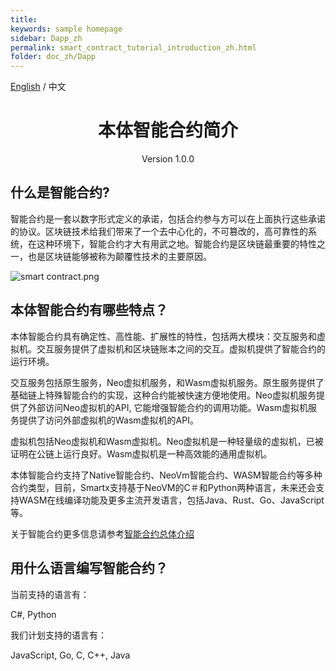 ```yaml
---
title: 
keywords: sample homepage
sidebar: Dapp_zh
permalink: smart_contract_tutorial_introduction_zh.html
folder: doc_zh/Dapp
---
```



[English](./smart_contract_tutorial_introduction_en.html) / 中文

<h1 align="center">本体智能合约简介</h1>
<p align="center" class="version">Version 1.0.0 </p>

## 什么是智能合约?

智能合约是一套以数字形式定义的承诺，包括合约参与方可以在上面执行这些承诺的协议。区块链技术给我们带来了一个去中心化的，不可篡改的，高可靠性的系统，在这种环境下，智能合约才大有用武之地。智能合约是区块链最重要的特性之一，也是区块链能够被称为颠覆性技术的主要原因。

![smart contract.png](https://upload-images.jianshu.io/upload_images/150344-1fc2cde39ab0e8cb.png?imageMogr2/auto-orient/strip%7CimageView2/2/w/1240)

## 本体智能合约有哪些特点？

本体智能合约具有确定性、高性能、扩展性的特性，包括两大模块：交互服务和虚拟机。交互服务提供了虚拟机和区块链账本之间的交互。虚拟机提供了智能合约的运行环境。

交互服务包括原生服务，Neo虚拟机服务，和Wasm虚拟机服务。原生服务提供了基础链上特殊智能合约的实现，这种合约能被快速方便地使用。Neo虚拟机服务提供了外部访问Neo虚拟机的API, 它能增强智能合约的调用功能。Wasm虚拟机服务提供了访问外部虚拟机的Wasm虚拟机的API。

虚拟机包括Neo虚拟机和Wasm虚拟机。Neo虚拟机是一种轻量级的虚拟机，已被证明在公链上运行良好。Wasm虚拟机是一种高效能的通用虚拟机。

本体智能合约支持了Native智能合约、NeoVm智能合约、WASM智能合约等多种合约类型，目前，Smartx支持基于NeoVM的C＃和Python两种语言，未来还会支持WASM在线编译功能及更多主流开发语言，包括Java、Rust、Go、JavaScript等。

关于智能合约更多信息请参考[智能合约总体介绍](https://ontio.github.io/documentation/smart_contract_tutorial_overview_zh.html)

## 用什么语言编写智能合约？

当前支持的语言有：

C#, Python

我们计划支持的语言有：

JavaScript, Go, C, C++, Java
